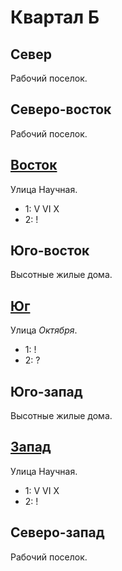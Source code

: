 # Квартал Б

## Север

Рабочий поселок.

## Северо-восток

Рабочий поселок.

## [Восток](./560090.md)

Улица Научная.

* 1:    V   VI  X
* 2:    !

## Юго-восток

Высотные жилые дома.

## [Юг](./550100.md)

Улица *Октября*.

* 1:    !
* 2:    ?

## Юго-запад

Высотные жилые дома.

## [Запад](./540090.md)

Улица Научная.

* 1:    V   VI  X
* 2:    !

## Северо-запад

Рабочий поселок.
